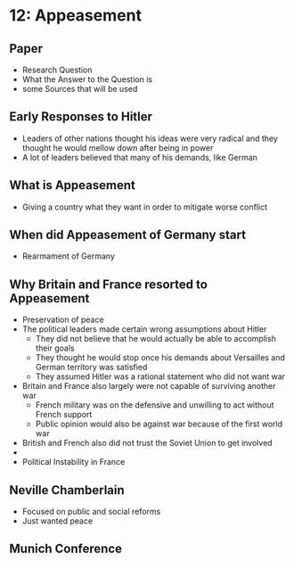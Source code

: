 # 12: Appeasement

## Paper
* Research Question
* What the Answer to the Question is
* some Sources that will be used

## Early Responses to Hitler
* Leaders of other nations thought his ideas were very radical and they thought he would mellow down after being in power
* A lot of leaders believed that many of his demands, like German 

## What is Appeasement
* Giving a country what they want in order to mitigate worse conflict

## When did Appeasement of Germany start
* Rearmament of Germany

## Why Britain and France resorted to Appeasement
* Preservation of peace 
* The political leaders made certain wrong assumptions about Hitler
	* They did not believe that he would actually be able to accomplish their goals
	* They thought he would stop once his demands about Versailles and German territory was satisfied
	* They assumed Hitler was a rational statement who did not want war
* Britain and France also largely were not capable of surviving another war
	* French military was on the defensive and unwilling to act without French support
	* Public opinion would also be against war because of the first world war
* British and French also did not trust the Soviet Union to get involved
* 
* Political Instability in France

## Neville Chamberlain
* Focused on public and social reforms
* Just wanted peace

## Munich Conference 
